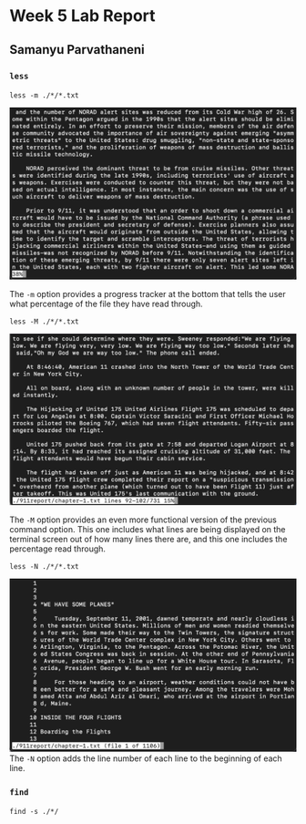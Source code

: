 # Week 5 Lab Report

## Samanyu Parvathaneni

### ```less```

```
less -m ./*/*.txt
```

![image](./Command1-Example1.png)

The `-m` option provides a progress tracker at the bottom that tells the user what percentage of the file they have read through.

```
less -M ./*/*.txt
```

![image](./Command1-Example2.png)

The `-M` option provides an even more functional version of the previous command option. This one includes what lines are being displayed on the terminal screen out of how many lines there are, and this one includes the percentage read through.

```
less -N ./*/*.txt
```

![image](./Command1-Example3.png)
The `-N` option adds the line number of each line to the beginning of each line.


### ```find```

```
find -s ./*/
```

